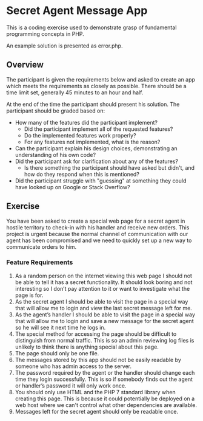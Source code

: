 # Secret Agent Message App

This is a coding exercise used to demonstrate grasp of fundamental programming concepts in PHP.

An example solution is presented as error.php.

## Overview

The participant is given the requirements below and asked to create an app which meets the requirements as closely as possible. There should be a time limit set, generally 45 minutes to an hour and half.

At the end of the time the participant should present his solution. The participant should be graded based on:

* How many of the features did the participant implement?
  * Did the participant implement all of the requested features?
  * Do the implemented features work properly?
  * For any features not implemented, what is the reason?
* Can the participant explain his design choices, demonstrating an understanding of his own code?
* Did the participant ask for clarification about any of the features?
  * Is there something the participant should have asked but didn't, and how do they respond when this is mentioned?
* Did the participant struggle with "guessing" at something they could have looked up on Google or Stack Overflow?

## Exercise

You have been asked to create a special web page for a secret agent in hostile territory to check-in with his handler and receive new orders. This project is urgent because the normal channel of communication with our agent has been compromised and we need to quickly set up a new way to communicate orders to him.

### Feature Requirements

1. As a random person on the internet viewing this web page I	should not be able to tell it has a secret functionality. It should look boring and not interesting so I don’t pay attention to it or want to investigate what the page is for.
2. As the secret agent I should be able to visit the page in a special way that will allow me to login and view the last secret	message left for me.
3. As the agent’s handler I should be able to visit the page in a special way that will allow me to login and save a new message for the secret agent so he will see it next time he logs in.
4. The special method for accessing the page should be difficult to distinguish from normal traffic. This is so an admin reviewing log files is unlikely to think there is anything special about this page.
5. The page should only be one file.
6. The messages stored by this app should not be easily readable by someone who has admin access to the server.
7. The password required by the agent or the handler should change each time they login successfully. This is so if somebody finds out the agent or handler’s password it will only work once.
8. You should only use HTML and the PHP 7 standard library when creating this page. This is because it could potentially be deployed on a web host where we can't control what other dependencies are available.
9. Messages left for the secret agent should only be readable once.